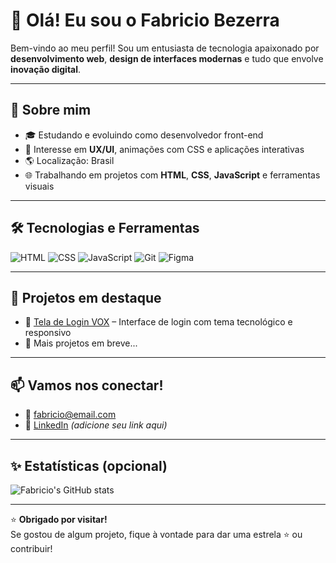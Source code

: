 
# 👋 Olá! Eu sou o Fabricio Bezerra

Bem-vindo ao meu perfil! Sou um entusiasta de tecnologia apaixonado por **desenvolvimento web**, **design de interfaces modernas** e tudo que envolve **inovação digital**.

---

## 🚀 Sobre mim

- 🎓 Estudando e evoluindo como desenvolvedor front-end
- 🧠 Interesse em **UX/UI**, animações com CSS e aplicações interativas
- 🌎 Localização: Brasil
- 🌐 Trabalhando em projetos com **HTML**, **CSS**, **JavaScript** e ferramentas visuais

---

## 🛠️ Tecnologias e Ferramentas

![HTML](https://img.shields.io/badge/-HTML5-E34F26?style=flat&logo=html5&logoColor=white)
![CSS](https://img.shields.io/badge/-CSS3-1572B6?style=flat&logo=css3&logoColor=white)
![JavaScript](https://img.shields.io/badge/-JavaScript-F7DF1E?style=flat&logo=javascript&logoColor=black)
![Git](https://img.shields.io/badge/-Git-F05032?style=flat&logo=git&logoColor=white)
![Figma](https://img.shields.io/badge/-Figma-000000?style=flat&logo=figma)

---

## 📌 Projetos em destaque

- 🔐 [Tela de Login VOX](https://github.com/seu-usuario/projeto-login-vox) – Interface de login com tema tecnológico e responsivo
- 🌈 Mais projetos em breve...

---

## 📫 Vamos nos conectar!

- 📧 [fabricio@email.com](mailto:fabricio@email.com)
- 💼 [LinkedIn](https://www.linkedin.com/in/seu-usuario) *(adicione seu link aqui)*

---

## ✨ Estatísticas (opcional)

![Fabricio's GitHub stats](https://github-readme-stats.vercel.app/api?username=seu-usuario&show_icons=true&theme=tokyonight)

---

⭐ **Obrigado por visitar!**  
Se gostou de algum projeto, fique à vontade para dar uma estrela ⭐ ou contribuir!
